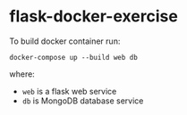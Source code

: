 # flask-docker-exercise

To build docker container run:

```
docker-compose up --build web db
```

where:
    
- `web` is a flask web service
- `db` is MongoDB database service